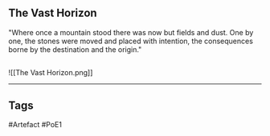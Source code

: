## The Vast Horizon
"Where once a mountain stood there was now but fields and dust.
One by one, the stones were moved and placed with intention,
the consequences borne by the destination and the origin."
##
![[The Vast Horizon.png]]

---
## Tags
#Artefact
#PoE1